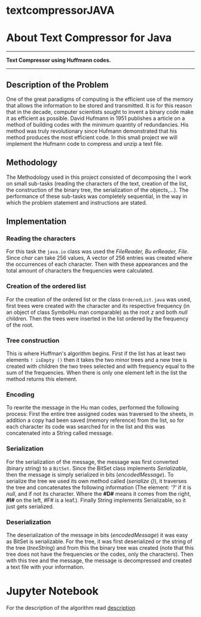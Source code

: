 # textcompressorJAVA
About Text Compressor for Java
==========


****************************************

**Text Compressor using Huffmann codes.**

****************************************

## Description of the Problem
One of the great paradigms of computing is the efficient use of
the memory that allows the information to be stored and transmitted. It is for this
reason that in the decade, computer scientists sought to invent a binary code
make it as efficient as possible. David Hufmann in 1951 publishes a
article on a method of building codes with the minimum quantity
of redundancies. His method was truly revolutionary since Hufmann
demonstrated that his method produces the most efficient code.
In this small project we will implement the Hufmann code to compress
and unzip a text file.


## Methodology
The Methodology used in this project consisted of decomposing the
I work on small sub-tasks (reading the characters of the text,
creation of the list, the construction of the binary tree, the serialization of the
objects,...). The performance of these sub-tasks was completely sequential,
in the way in which the problem statement and instructions are stated.

## Implementation

### Reading the characters
	
For this task the `java.io` class was used
the *FileReader, Bu erReader, File*. Since *char* can take 256 values,
A vector of 256 entries was created where the occurrences of
each character. Then with these appearances and the total amount of characters
the frequencies were calculated.
### Creation of the ordered list 
For the creation of the ordered list
or the class `OrderedList.java` was used, first trees were created with the
character and its respective frequency (in an object of class SymbolHu man
comparable) as the root *z* and both *null* children. Then the trees were inserted
in the list ordered by the frequency of the root.

### Tree construction 
This is where Huffman's algorithm begins. First
if the list has at least two elements `! isEmpty ()` then it takes
the two minor trees and a new tree is created with children the two trees
selected and with frequency equal to the sum of the frequencies. When
there is only one element left in the list the method returns this element.

### Encoding 
To rewrite the message in the Hu man codes,
performed the following process: First the entire tree assigned codes was traversed
to the sheets, in addition a copy had been saved (memory reference)
from the list, so for each character its code was searched for in the list and this
was concatenated into a String called message.

### Serialization #
For the serialization of the message, the message was first converted
(binary string) to a `BitSet`. Since the BitSet class implements *Serializable*,
then the message is simply serialized in bits (*encodedMessage*).
To serialize the tree we used its own method called (*serialize ()*),
it traverses the tree and concatenates the following information (The element: *'?'*
if it is *null*, and if not its character. Where the **#D#**  means it comes from the  right,
**#I#** on the left, #F# is a leaf.). Finally String implements
Serializable, so it just gets serialized.

### Deserialization 
The deserialization of the message in bits (*encodedMessage*)
it was easy as BitSet is serializable. For the tree, it was first deserialized or the
string of the tree (*treeString*) and from this the binary tree was created (note
that this tree does not have the frequencies or the codes, only the characters).
Then with this tree and the message, the message is decompressed and created
a text file with your information.

# Jupyter Notebook
For the  description of the algorithm read  [description](description.ipynb)

